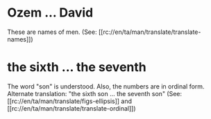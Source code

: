 # Ozem ... David

These are names of men. (See: [[rc://en/ta/man/translate/translate-names]])

# the sixth ... the seventh

The word "son" is understood. Also, the numbers are in ordinal form. Alternate translation: "the sixth son ... the seventh son" (See: [[rc://en/ta/man/translate/figs-ellipsis]] and [[rc://en/ta/man/translate/translate-ordinal]])

